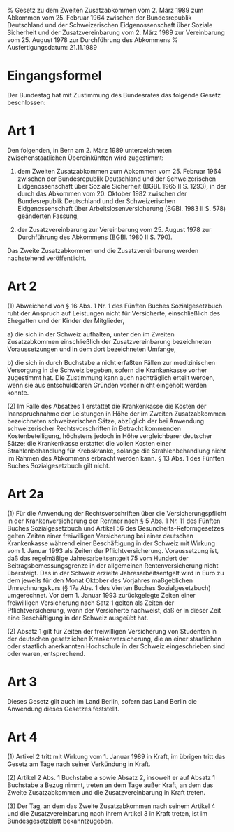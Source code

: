 % Gesetz zu dem Zweiten Zusatzabkommen vom 2. März 1989 zum Abkommen vom 25. Februar 1964 zwischen der Bundesrepublik Deutschland und der Schweizerischen Eidgenossenschaft über Soziale Sicherheit und der Zusatzvereinbarung vom 2. März 1989 zur Vereinbarung vom 25. August 1978 zur Durchführung des Abkommens
% Ausfertigungsdatum: 21.11.1989
 
# Eingangsformel

Der Bundestag hat mit Zustimmung des Bundesrates das folgende Gesetz beschlossen:

# Art 1

Den folgenden, in Bern am 2. März 1989 unterzeichneten zwischenstaatlichen Übereinkünften wird zugestimmt:

1. dem Zweiten Zusatzabkommen zum Abkommen vom 25. Februar 1964 zwischen der Bundesrepublik Deutschland und der Schweizerischen Eidgenossenschaft über Soziale Sicherheit (BGBl. 1965 II S. 1293), in der durch das Abkommen vom 20. Oktober 1982 zwischen der Bundesrepublik Deutschland und der Schweizerischen Eidgenossenschaft über Arbeitslosenversicherung (BGBl. 1983 II S. 578) geänderten Fassung,

2. der Zusatzvereinbarung zur Vereinbarung vom 25. August 1978 zur Durchführung des Abkommens (BGBl. 1980 II S. 790).

Das Zweite Zusatzabkommen und die Zusatzvereinbarung werden nachstehend veröffentlicht.

# Art 2

(1) Abweichend von § 16 Abs. 1 Nr. 1 des Fünften Buches Sozialgesetzbuch ruht der Anspruch auf Leistungen nicht für Versicherte, einschließlich des Ehegatten und der Kinder der Mitglieder,

a) die sich in der Schweiz aufhalten, unter den im Zweiten Zusatzabkommen einschließlich der Zusatzvereinbarung bezeichneten Voraussetzungen und in dem dort bezeichneten Umfange,

b) die sich in durch Buchstabe a nicht erfaßten Fällen zur medizinischen Versorgung in die Schweiz begeben, sofern die Krankenkasse vorher zugestimmt hat. Die Zustimmung kann auch nachträglich erteilt werden, wenn sie aus entschuldbaren Gründen vorher nicht eingeholt werden konnte.

(2) Im Falle des Absatzes 1 erstattet die Krankenkasse die Kosten der Inanspruchnahme der Leistungen in Höhe der im Zweiten Zusatzabkommen bezeichneten schweizerischen Sätze, abzüglich der bei Anwendung schweizerischer Rechtsvorschriften in Betracht kommenden Kostenbeteiligung, höchstens jedoch in Höhe vergleichbarer deutscher Sätze; die Krankenkasse erstattet die vollen Kosten einer Strahlenbehandlung für Krebskranke, solange die Strahlenbehandlung nicht im Rahmen des Abkommens erbracht werden kann. § 13 Abs. 1 des Fünften Buches Sozialgesetzbuch gilt nicht.

# Art 2a

(1) Für die Anwendung der Rechtsvorschriften über die Versicherungspflicht in der Krankenversicherung der Rentner nach § 5 Abs. 1 Nr. 11 des Fünften Buches Sozialgesetzbuch und Artikel 56 des Gesundheits-Reformgesetzes gelten Zeiten einer freiwilligen Versicherung bei einer deutschen Krankenkasse während einer Beschäftigung in der Schweiz mit Wirkung vom 1. Januar 1993 als Zeiten der Pflichtversicherung. Voraussetzung ist, daß das regelmäßige Jahresarbeitsentgelt 75 vom Hundert der Beitragsbemessungsgrenze in der allgemeinen Rentenversicherung nicht übersteigt. Das in der Schweiz erzielte Jahresarbeitsentgelt wird in Euro zu dem jeweils für den Monat Oktober des Vorjahres maßgeblichen Umrechnungskurs (§ 17a Abs. 1 des Vierten Buches Sozialgesetzbuch) umgerechnet. Vor dem 1. Januar 1993 zurückgelegte Zeiten einer freiwilligen Versicherung nach Satz 1 gelten als Zeiten der Pflichtversicherung, wenn der Versicherte nachweist, daß er in dieser Zeit eine Beschäftigung in der Schweiz ausgeübt hat.

(2) Absatz 1 gilt für Zeiten der freiwilligen Versicherung von Studenten in der deutschen gesetzlichen Krankenversicherung, die an einer staatlichen oder staatlich anerkannten Hochschule in der Schweiz eingeschrieben sind oder waren, entsprechend.

# Art 3

Dieses Gesetz gilt auch im Land Berlin, sofern das Land Berlin die Anwendung dieses Gesetzes feststellt.

# Art 4

(1) Artikel 2 tritt mit Wirkung vom 1. Januar 1989 in Kraft, im übrigen tritt das Gesetz am Tage nach seiner Verkündung in Kraft.

(2) Artikel 2 Abs. 1 Buchstabe a sowie Absatz 2, insoweit er auf Absatz 1 Buchstabe a Bezug nimmt, treten an dem Tage außer Kraft, an dem das Zweite Zusatzabkommen und die Zusatzvereinbarung in Kraft treten.

(3) Der Tag, an dem das Zweite Zusatzabkommen nach seinem Artikel 4 und die Zusatzvereinbarung nach ihrem Artikel 3 in Kraft treten, ist im Bundesgesetzblatt bekanntzugeben.
